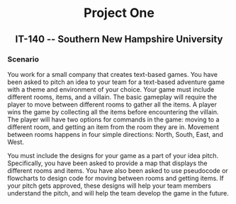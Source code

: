 # <center>Project One</center>
## <center>IT-140 -- Southern New Hampshire University</center>

### Scenario
You work for a small company that creates text-based games. 
You have been asked to pitch an idea to your team for a 
text-based adventure game with a theme and environment of 
your choice. Your game must include different rooms, items, 
and a villain. The basic gameplay will require the player to 
move between different rooms to gather all the items. 
A player wins the game by collecting all the items 
before encountering the villain. The player will have two 
options for commands in the game: moving to a different room, 
and getting an item from the room they are in. Movement between 
rooms happens in four simple directions: North, South, East, and 
West.

You must include the designs for your game as a part of your idea
pitch. Specifically, you have been asked to provide a map that 
displays the different rooms and items. You have also been asked 
to use pseudocode or flowcharts to design code for moving between
rooms and getting items. If your pitch gets approved, these
designs will help your team members understand the pitch, and
will help the team develop the game in the future.